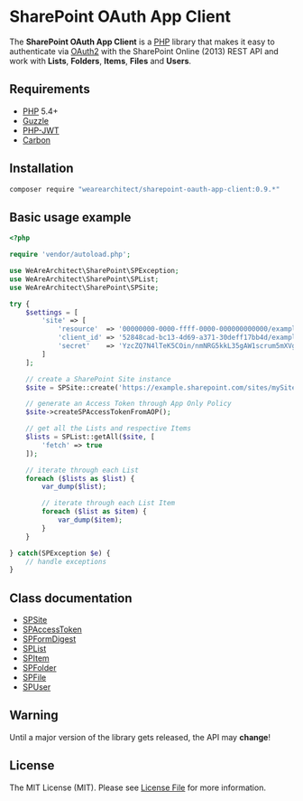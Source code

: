 # SharePoint OAuth App Client
The **SharePoint OAuth App Client** is a [PHP](http://www.php.net) library that makes it easy to authenticate via [OAuth2](http://oauth.net/2/) with the SharePoint Online (2013) REST API and work with **Lists**, **Folders**, **Items**, **Files** and **Users**.
 
## Requirements
* [PHP](http://www.php.net) 5.4+
* [Guzzle](https://packagist.org/packages/guzzlehttp/guzzle)
* [PHP-JWT](https://packagist.org/packages/nixilla/php-jwt)
* [Carbon](https://packagist.org/packages/nesbot/carbon)

## Installation
``` bash
composer require "wearearchitect/sharepoint-oauth-app-client:0.9.*"
```

## Basic usage example
```php
<?php

require 'vendor/autoload.php';

use WeAreArchitect\SharePoint\SPException;
use WeAreArchitect\SharePoint\SPList;
use WeAreArchitect\SharePoint\SPSite;

try {
	$settings = [
		'site' => [
			'resource'  => '00000000-0000-ffff-0000-000000000000/example.sharepoint.com@09g7c3b0-f0d4-416d-39a7-09671ab91f64',
			'client_id' => '52848cad-bc13-4d69-a371-30deff17bb4d/example.com@09g7c3b0-f0d4-416d-39a7-09671ab91f64',
			'secret'    => 'YzcZQ7N4lTeK5COin/nmNRG5kkL35gAW1scrum5mXVgE='
		]
	];

	// create a SharePoint Site instance
	$site = SPSite::create('https://example.sharepoint.com/sites/mySite', $settings);

	// generate an Access Token through App Only Policy
	$site->createSPAccessTokenFromAOP();

	// get all the Lists and respective Items 
	$lists = SPList::getAll($site, [
		'fetch' => true
	]);

	// iterate through each List
	foreach ($lists as $list) {
		var_dump($list);

		// iterate through each List Item
		foreach ($list as $item) {
			var_dump($item);
		}
	}

} catch(SPException $e) {
	// handle exceptions
}
```

## Class documentation
- [SPSite](docs/SPSite.md)
- [SPAccessToken](docs/SPAccessToken.md)
- [SPFormDigest](docs/SPFormDigest.md)
- [SPList](docs/SPList.md)
- [SPItem](docs/SPItem.md)
- [SPFolder](docs/SPFolder.md)
- [SPFile](docs/SPFile.md)
- [SPUser](docs/SPUser.md)

## Warning
Until a major version of the library gets released, the API may **change**!

## License
The MIT License (MIT). Please see [License File](LICENSE.md) for more information.
